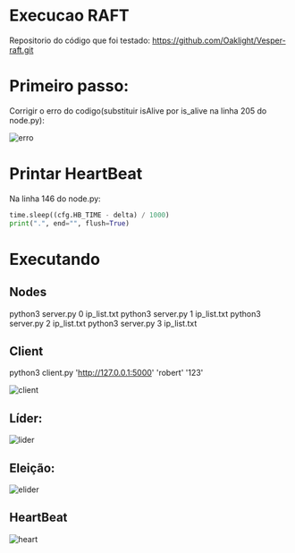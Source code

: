 # Execucao RAFT

Repositorio do código que foi testado: https://github.com/Oaklight/Vesper-raft.git

# Primeiro passo: 

Corrigir o erro do codigo(substituir isAlive por is_alive na linha 205 do node.py):

![erro](erro.png)

# Printar HeartBeat

Na linha 146 do node.py:

```Python
time.sleep((cfg.HB_TIME - delta) / 1000)
print(".", end="", flush=True)
```
# Executando

## Nodes

python3 server.py 0 ip_list.txt
python3 server.py 1 ip_list.txt
python3 server.py 2 ip_list.txt
python3 server.py 3 ip_list.txt

## Client
python3 client.py 'http://127.0.0.1:5000' 'robert' '123'

![client](client.png)

## Líder:

![lider](node_lider.png)

## Eleição:

![elider](node_eleicaolider.png)

## HeartBeat

![heart](printando_heartbeat.png)

